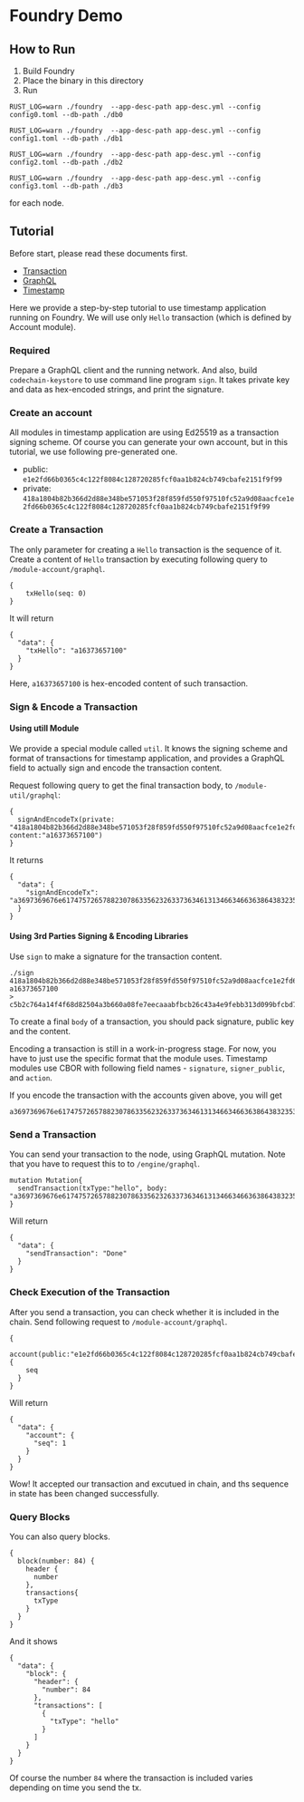 # Foundry Demo

## How to Run

1. Build Foundry
2. Place the binary in this directory
3. Run

```
RUST_LOG=warn ./foundry  --app-desc-path app-desc.yml --config config0.toml --db-path ./db0

RUST_LOG=warn ./foundry  --app-desc-path app-desc.yml --config config1.toml --db-path ./db1

RUST_LOG=warn ./foundry  --app-desc-path app-desc.yml --config config2.toml --db-path ./db2

RUST_LOG=warn ./foundry  --app-desc-path app-desc.yml --config config3.toml --db-path ./db3
```

for each node.

## Tutorial

Before start, please read these documents first.

- [Transaction](../spec/Transaction.md)
- [GraphQL](../spec/GraphQL.md)
- [Timestamp](../timestamp/README.md)

Here we provide a step-by-step tutorial to use timestamp application running on Foundry.
We will use only `Hello` transaction (which is defined by Account module).

### Required

Prepare a GraphQL client and the running network.
And also, build `codechain-keystore` to use command line program `sign`.
It takes private key and data as hex-encoded strings, and print the signature.

### Create an account

All modules in timestamp application are using Ed25519 as a transaction signing scheme.
Of course you can generate your own account, but in this tutorial, we use following pre-generated one.

- public: `e1e2fd66b0365c4c122f8084c128720285fcf0aa1b824cb749cbafe2151f9f99`
- private: `418a1804b82b366d2d88e348be571053f28f859fd550f97510fc52a9d08aacfce1e2fd66b0365c4c122f8084c128720285fcf0aa1b824cb749cbafe2151f9f99`

### Create a Transaction

The only parameter for creating a `Hello` transaction is the sequence of it.
Create a content of `Hello` transaction by executing following query to `/module-account/graphql`.

```
{
    txHello(seq: 0)
}
```

It will return

```
{
  "data": {
    "txHello": "a16373657100"
  }
}
```

Here, `a16373657100` is hex-encoded content of such transaction.

### Sign & Encode a Transaction

#### Using utill Module

We provide a special module called `util`.
It knows the signing scheme and format of transactions for timestamp application,
and provides a GraphQL field to actually sign and encode the transaction content.

Request following query to get the final transaction body, to `/module-util/graphql`:

```
{
  signAndEncodeTx(private: "418a1804b82b366d2d88e348be571053f28f859fd550f97510fc52a9d08aacfce1e2fd66b0365c4c122f8084c128720285fcf0aa1b824cb749cbafe2151f9f99", content:"a16373657100")
}
```

It returns

```
{
  "data": {
    "signAndEncodeTx": "a3697369676e61747572657882307863356232633736346131346634663638643832353034613362363630613038666537656563616161626662636232366334336134653966656262333133643039396266636264376466643335313061366333393239616266306662313065363039316462643339626434623231616163303162373063346137353861313130366d7369676e65725f7075626c6963784230786531653266643636623033363563346331323266383038346331323837323032383566636630616131623832346362373439636261666532313531663966393966616374696f6e8618a1186318731865187100"
  }
}
```

#### Using 3rd Parties Signing & Encoding Libraries

Use `sign` to make a signature for the transaction content.

```
./sign 418a1804b82b366d2d88e348be571053f28f859fd550f97510fc52a9d08aacfce1e2fd66b0365c4c122f8084c128720285fcf0aa1b824cb749cbafe2151f9f99 a16373657100
> c5b2c764a14f4f68d82504a3b660a08fe7eecaaabfbcb26c43a4e9febb313d099bfcbd7dfd3510a6c3929abf0fb10e6091dbd39bd4b21aac01b70c4a758a1106
```

To create a final `body` of a transaction, you should pack signature, public key and the content.

Encoding a transaction is still in a work-in-progress stage.
For now, you have to just use the specific format that the module uses.
Timestamp modules use CBOR with following field names - `signature`, `signer_public`, and `action`.

If you encode the transaction with the accounts given above, you will get

```
a3697369676e61747572657882307863356232633736346131346634663638643832353034613362363630613038666537656563616161626662636232366334336134653966656262333133643039396266636264376466643335313061366333393239616266306662313065363039316462643339626434623231616163303162373063346137353861313130366d7369676e65725f7075626c6963784230786531653266643636623033363563346331323266383038346331323837323032383566636630616131623832346362373439636261666532313531663966393966616374696f6e8618a1186318731865187100
```

### Send a Transaction

You can send your transaction to the node, using GraphQL mutation.
Note that you have to request this to to `/engine/graphql`.

```
mutation Mutation{
  sendTransaction(txType:"hello", body: "a3697369676e61747572657882307863356232633736346131346634663638643832353034613362363630613038666537656563616161626662636232366334336134653966656262333133643039396266636264376466643335313061366333393239616266306662313065363039316462643339626434623231616163303162373063346137353861313130366d7369676e65725f7075626c6963784230786531653266643636623033363563346331323266383038346331323837323032383566636630616131623832346362373439636261666532313531663966393966616374696f6e8618a1186318731865187100")
}
```

Will return

```
{
  "data": {
    "sendTransaction": "Done"
  }
}
```

### Check Execution of the Transaction

After you send a transaction, you can check whether it is included in the chain.
Send following request to `/module-account/graphql`.

```
{
  account(public:"e1e2fd66b0365c4c122f8084c128720285fcf0aa1b824cb749cbafe2151f9f99") {
    seq
  }
}
```

Will return

```
{
  "data": {
    "account": {
      "seq": 1
    }
  }
}
```

Wow! It accepted our transaction and excutued in chain, and ths sequence in state has been changed successfully.

### Query Blocks

You can also query blocks.

```
{
  block(number: 84) {
    header {
      number
    },
    transactions{
      txType
    }
  }
}
```

And it shows

```
{
  "data": {
    "block": {
      "header": {
        "number": 84
      },
      "transactions": [
        {
          "txType": "hello"
        }
      ]
    }
  }
}
```

Of course the number `84` where the transaction is included varies depending on time you send the tx.
